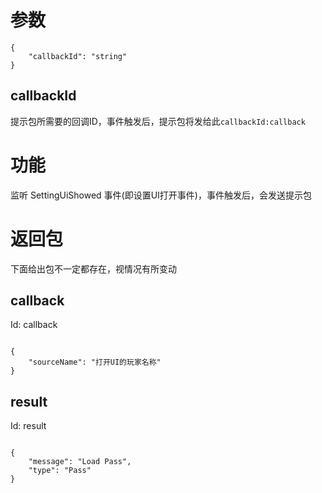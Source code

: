 # 参数
```
{
    "callbackId": "string"
}
```
## callbackId
提示包所需要的回调ID，事件触发后，提示包将发给此<code>callbackId:callback</code>
# 功能
监听 SettingUiShowed 事件(即设置UI打开事件)，事件触发后，会发送提示包
# 返回包
下面给出包不一定都存在，视情况有所变动

## callback
Id: callback

```

{
    "sourceName": "打开UI的玩家名称"
}

```
## result
Id: result

```

{
    "message": "Load Pass",
    "type": "Pass"
}

```
